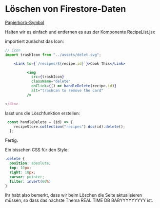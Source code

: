 # Löschen von Firestore-Daten

[Papierkorb-Symbol](https://fonts.google.com/icons?icon.query=trash)

Halten wir es einfach und entfernen es aus der Komponente RecipeList.jsx

importiert zunächst das Icon:

```jsx
// icon
import trashIcon from "../assets/delet.svg";
```

```jsx
    <Link to={`/recipes/${recipe.id}`}>Cook This</Link>

          <img
            src={trashIcon}
            className="delete"
            onClick={() => handleDelete(recipe.id)}
            alt="trashcan to remove the card"
          />

</div>
```

lasst uns die Löschfunktion erstellen:
```jsx
 const handleDelete = (id) => {
    recipeStore.collection("recipes").doc(id).delete();
  };
```

Fertig.

Ein bisschen CSS für den Style:

```css
.delete {
  position: absolute;
  top: 10px;
  right: 10px;
  cursor: pointer;
  filter: invert(60%)
}
```

Ihr habt also bemerkt, dass wir beim Löschen die Seite aktualisieren müssen, so dass das nächste Thema REAL TIME DB BABYYYYYYYYY ist.
